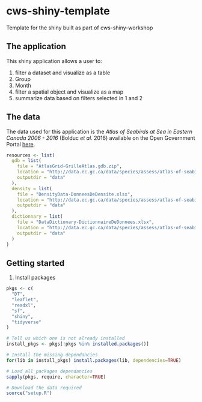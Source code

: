 # cws-shiny-template

Template for the shiny built as part of cws-shiny-workshop

## The application 

This shiny application allows a user to: 

1. filter a dataset and visualize as a table 
  2. Group 
  3. Month
2. filter a spatial object and visualize as a map 
3. summarize data based on filters selected in 1 and 2

## The data 

The data used for this application is the *Atlas of Seabirds at Sea in Eastern Canada 2006 - 2016* (Bolduc *et al.* 2016) available on the Open Government Portal [here](https://open.canada.ca/data/en/dataset/f612e2b4-5c67-46dc-9a84-1154c649ab4e).

```r
resources <- list(
  gdb = list(
    file = "AtlasGrid-GrilleAtlas.gdb.zip",
    location = "http://data.ec.gc.ca/data/species/assess/atlas-of-seabirds-at-sea-in-eastern-canada-2006-2016/AtlasGrid-GrilleAtlas.gdb.zip",
    outputdir = "data"
  ),
  density = list(
    file = "DensityData-DonneesDeDensite.xlsx",
    location = "http://data.ec.gc.ca/data/species/assess/atlas-of-seabirds-at-sea-in-eastern-canada-2006-2016/DensityData-DonneesDeDensite.xlsx",
    outputdir = "data"
  ),
  dictionnary = list(
    file = "DataDictionary-DictionnaireDeDonnees.xlsx",
    location = "http://data.ec.gc.ca/data/species/assess/atlas-of-seabirds-at-sea-in-eastern-canada-2006-2016/DataDictionary-DictionnaireDeDonnees.xlsx",
    outputdir = "data"
  )
)
```

## Getting started  

1. Install packages

```r
pkgs <- c(
  "DT",
  "leaflet",
  "readxl",
  "sf",
  "shiny",
  "tidyverse"
)

# Tell us which one is not already installed
install_pkgs <- pkgs[!pkgs %in% installed.packages()]

# Install the missing dependancies
for(lib in install_pkgs) install.packages(lib, dependencies=TRUE)

# Load all packages dependancies
sapply(pkgs, require, character=TRUE)

# Download the data required
source("setup.R")
```
